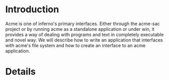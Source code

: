 # Introduction #

Acme is one of inferno's primary interfaces. Either through the acme-sac project or by running acme as a standalone application or under win, it provides a way of dealing with programs and text in completely executable and novel way. We will describe how to write an application that interfaces with acme's file system and how to create an interface to an acme application.


# Details #